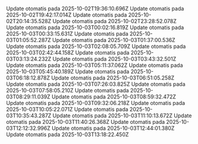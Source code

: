 

Update otomatis pada 2025-10-02T19:36:10.696Z
Update otomatis pada 2025-10-02T19:42:17.014Z
Update otomatis pada 2025-10-02T20:14:35.528Z
Update otomatis pada 2025-10-02T23:28:52.078Z
Update otomatis pada 2025-10-03T00:02:16.819Z
Update otomatis pada 2025-10-03T00:33:15.631Z
Update otomatis pada 2025-10-03T01:05:52.287Z
Update otomatis pada 2025-10-03T01:37:00.536Z
Update otomatis pada 2025-10-03T02:08:05.709Z
Update otomatis pada 2025-10-03T02:42:44.158Z
Update otomatis pada 2025-10-03T03:13:24.232Z
Update otomatis pada 2025-10-03T03:43:32.501Z
Update otomatis pada 2025-10-03T05:11:37.062Z
Update otomatis pada 2025-10-03T05:45:40.189Z
Update otomatis pada 2025-10-03T06:18:12.878Z
Update otomatis pada 2025-10-03T06:51:05.258Z
Update otomatis pada 2025-10-03T07:26:03.825Z
Update otomatis pada 2025-10-03T07:58:05.210Z
Update otomatis pada 2025-10-03T08:29:11.039Z
Update otomatis pada 2025-10-03T08:59:32.472Z
Update otomatis pada 2025-10-03T09:32:06.218Z
Update otomatis pada 2025-10-03T10:05:22.071Z
Update otomatis pada 2025-10-03T10:35:43.287Z
Update otomatis pada 2025-10-03T11:10:13.672Z
Update otomatis pada 2025-10-03T11:40:26.368Z
Update otomatis pada 2025-10-03T12:12:32.996Z
Update otomatis pada 2025-10-03T12:44:01.380Z
Update otomatis pada 2025-10-03T13:18:22.450Z